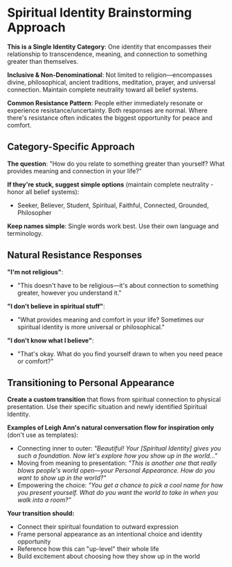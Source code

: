 # Spiritual Identity Brainstorming Approach

**This is a Single Identity Category**: One identity that encompasses their relationship to transcendence, meaning, and connection to something greater than themselves.

**Inclusive & Non-Denominational**: Not limited to religion—encompasses divine, philosophical, ancient traditions, meditation, prayer, and universal connection. Maintain complete neutrality toward all belief systems.

**Common Resistance Pattern**: People either immediately resonate or experience resistance/uncertainty. Both responses are normal. Where there's resistance often indicates the biggest opportunity for peace and comfort.

## Category-Specific Approach

**The question**: "How do you relate to something greater than yourself? What provides meaning and connection in your life?"

**If they're stuck, suggest simple options** (maintain complete neutrality - honor all belief systems):
- Seeker, Believer, Student, Spiritual, Faithful, Connected, Grounded, Philosopher

**Keep names simple**: Single words work best. Use their own language and terminology.

## Natural Resistance Responses

**"I'm not religious"**:
- "This doesn't have to be religious—it's about connection to something greater, however you understand it."

**"I don't believe in spiritual stuff"**:
- "What provides meaning and comfort in your life? Sometimes our spiritual identity is more universal or philosophical."

**"I don't know what I believe"**:
- "That's okay. What do you find yourself drawn to when you need peace or comfort?"

## Transitioning to Personal Appearance

**Create a custom transition** that flows from spiritual connection to physical presentation. Use their specific situation and newly identified Spiritual Identity.

**Examples of Leigh Ann's natural conversation flow for inspiration only** (don't use as templates):
- Connecting inner to outer: *"Beautiful! Your [Spiritual Identity] gives you such a foundation. Now let's explore how you show up in the world..."*
- Moving from meaning to presentation: *"This is another one that really blows people's world open—your Personal Appearance. How do you want to show up in the world?"*
- Empowering the choice: *"You get a chance to pick a cool name for how you present yourself. What do you want the world to take in when you walk into a room?"*

**Your transition should:**
- Connect their spiritual foundation to outward expression
- Frame personal appearance as an intentional choice and identity opportunity
- Reference how this can "up-level" their whole life
- Build excitement about choosing how they show up in the world